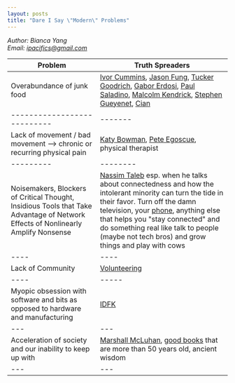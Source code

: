 ```yaml
---
layout: posts
title: "Dare I Say \"Modern\" Problems"
---
```

*Author: Bianca Yang*<br>
*Email: <a href="mailto:ipacifics@gmail.com?subject=Hello from the XDRT Blog">ipacifics@gmail.com</a>*<br>

| Problem | Truth Spreaders |
| --- | --- |
| Overabundance of junk food | [Ivor Cummins](https://thefatemperor.com), [Jason Fung](https://www.dietdoctor.com/authors/dr-jason-fung-m-d), [Tucker Goodrich](https://twitter.com/TuckerGoodrich), [Gabor Erdosi](https://twitter.com/gerdosi), [Paul Saladino](https://twitter.com/CarnivoreMD), [Malcolm Kendrick](https://drmalcolmkendrick.org), [Stephen Gueyenet](https://www.stephanguyenet.com), [Cian](https://twitter.com/wellboy) |
| ---------------------------|-------|
| Lack of movement / bad movement --> chronic or recurring physical pain | [Katy Bowman](https://www.nutritiousmovement.com), [Pete Egoscue](https://www.egoscue.com), physical therapist |
| --------- | --------|
| Noisemakers, Blockers of Critical Thought, Insidious Tools that Take Advantage of Network Effects of Nonlinearly Amplify Nonsense | [Nassim Taleb](https://twitter.com/nntaleb) esp. when he talks about connectedness and how the intolerant minority can turn the tide in their favor. Turn off the damn television, your [phone](https://freedom.to), anything else that helps you "stay connected" and do something real like talk to people (maybe not tech bros) and grow things and play with cows |
| ---- | ---- |
| Lack of Community | [Volunteering](https://www.volunteermatch.org) | 
| ---- | ----- |
| Myopic obsession with software and bits as opposed to hardware and manufacturing | [IDFK](https://danwang.co/definite-optimism-as-human-capital/) | 
| --- | --- | 
| Acceleration of society and our inability to keep up with | [Marshall McLuhan](https://en.wikipedia.org/wiki/Marshall_McLuhan), [good books](../../../books_readings.html) that are more than 50 years old, ancient wisdom |
| --- | --- |

